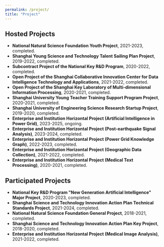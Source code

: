 ```yaml
---
permalink: /project/
title: "Project"
---
```

## **Hosted Projects**

- **National Natural Science Foundation Youth Project**, 2021-2023, completed.
- **Shanghai Young Science and Technology Talent Sailing Plan Project**, 2019-2022, completed.
- **Subcontract Project of the National Key R&D Program**, 2020-2022, completed.
- **Open Project of the Shanghai Collaborative Innovation Center for Data Intelligence Technology and Applications**, 2021-2022, completed.
- **Open Project of the Shanghai Key Laboratory of Multi-dimensional Information Processing**, 2020-2021, completed.
- **Shanghai University Young Teacher Training Support Program Project**, 2020-2021, completed.
- **Shanghai University of Engineering Science Research Startup Project**, 2019-2020, completed.
- **Enterprise and Institution Horizontal Project (Artificial Intelligence in Power Grid)**, 2023-2025, ongoing.
- **Enterprise and Institution Horizontal Project (Post-earthquake Signal Analysis)**, 2023-2024, completed.
- **Enterprise and Institution Horizontal Project (Power Grid Knowledge Graph)**, 2022-2023, completed.
- **Enterprise and Institution Horizontal Project (Geographic Data Collection)**, 2021-2022, completed.
- **Enterprise and Institution Horizontal Project (Medical Text Processing)**, 2020-2021, completed.

## **Participated Projects**

- **National Key R&D Program "New Generation Artificial Intelligence" Major Project**, 2020-2023, completed.
- **Shanghai Science and Technology Innovation Action Plan Technical Standards Project**, 2021-2024, completed.
- **National Natural Science Foundation General Project**, 2018-2021, completed.
- **Shanghai Science and Technology Innovation Action Plan Key Project**, 2018-2020, completed.
- **Enterprise and Institution Horizontal Project (Medical Image Analysis)**, 2021-2022, completed.
